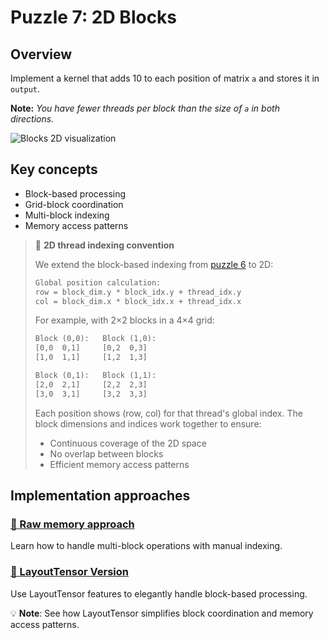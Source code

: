 # Puzzle 7: 2D Blocks

## Overview

Implement a kernel that adds 10 to each position of matrix `a` and stores it in `output`.

**Note:** _You have fewer threads per block than the size of `a` in both directions._

![Blocks 2D visualization](./media/videos/720p30/puzzle_07_viz.gif)

## Key concepts

- Block-based processing
- Grid-block coordination
- Multi-block indexing
- Memory access patterns

> 🔑 **2D thread indexing convention**
>
> We extend the block-based indexing from [puzzle 6](../puzzle_06/puzzle_06.md) to 2D:
>
> ```txt
> Global position calculation:
> row = block_dim.y * block_idx.y + thread_idx.y
> col = block_dim.x * block_idx.x + thread_idx.x
> ```
>
> For example, with 2×2 blocks in a 4×4 grid:
> ```txt
> Block (0,0):   Block (1,0):
> [0,0  0,1]     [0,2  0,3]
> [1,0  1,1]     [1,2  1,3]
>
> Block (0,1):   Block (1,1):
> [2,0  2,1]     [2,2  2,3]
> [3,0  3,1]     [3,2  3,3]
> ```
>
> Each position shows (row, col) for that thread's global index.
> The block dimensions and indices work together to ensure:
> - Continuous coverage of the 2D space
> - No overlap between blocks
> - Efficient memory access patterns

## Implementation approaches

### [🔰 Raw memory approach](./raw.md)
Learn how to handle multi-block operations with manual indexing.

### [📐 LayoutTensor Version](./layout_tensor.md)
Use LayoutTensor features to elegantly handle block-based processing.

💡 **Note**: See how LayoutTensor simplifies block coordination and memory access patterns.

